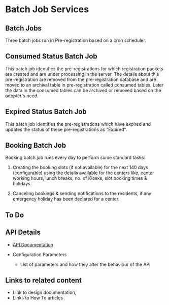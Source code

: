 # Batch Job Services

## Batch Jobs

Three batch jobs run in Pre-registration based on a cron scheduler.

## Consumed Status Batch Job

This batch job identifies the pre-registrations for which registration packets are created and are under processing in the server. The details about this pre-registration are removed from the pre-registration database and are moved to an archival table in pre-registration called consumed tables. Later the data in the consumed tables can be archived or removed based on the adopter's need.

## Expired Status Batch Job

This batch job identifies the pre-registrations which have expired and updates the status of these pre-registrations as "Expired".

## Booking Batch Job

Booking batch job runs every day to perform some standard tasks:

1. Creating the booking slots (if not available) for the next 140 days (configurable) using the details available for the centers like, center working hours, lunch breaks, no. of Kiosks, slot booking times & holidays.

2. Canceling bookings & sending notifications to the residents, if any emergency holiday has been declared for a center.

## To Do
## API Details
 * [API Documentation](https://nayakrounak.gitbook.io/mosip-docs/v/1.2.0/modules/registration/pre-registration/Pre-Reg-API-Documentation.md)

* Configuration Parameters
    * List of parameters and how they alter the behaviour of the API

## Links to related content
* Link to design documentation,
* Links to How To articles

